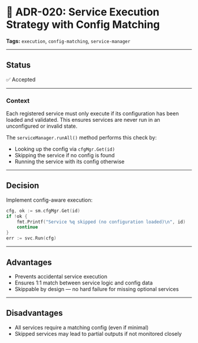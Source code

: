 # 📄 ADR-020: Service Execution Strategy with Config Matching

**Tags:** `execution`, `config-matching`, `service-manager`

---

## Status

✅ Accepted

---

### Context

Each registered service must only execute if its configuration has been loaded and validated.
This ensures services are never run in an unconfigured or invalid state.

The `serviceManager.runAll()` method performs this check by:

- Looking up the config via `cfgMgr.Get(id)`
- Skipping the service if no config is found
- Running the service with its config otherwise

---

## Decision

Implement config-aware execution:

```go
cfg, ok := sm.cfgMgr.Get(id)
if !ok {
    fmt.Printf("Service %q skipped (no configuration loaded)\n", id)
    continue
}
err := svc.Run(cfg)
```

---

## Advantages

- Prevents accidental service execution
- Ensures 1:1 match between service logic and config data
- Skippable by design — no hard failure for missing optional services

---

## Disadvantages

- All services require a matching config (even if minimal)
- Skipped services may lead to partial outputs if not monitored closely
